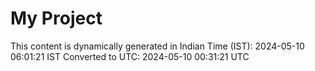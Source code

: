 # My Project

This content is dynamically generated in Indian Time (IST): 2024-05-10 06:01:21 IST
Converted to UTC: 2024-05-10 00:31:21 UTC
